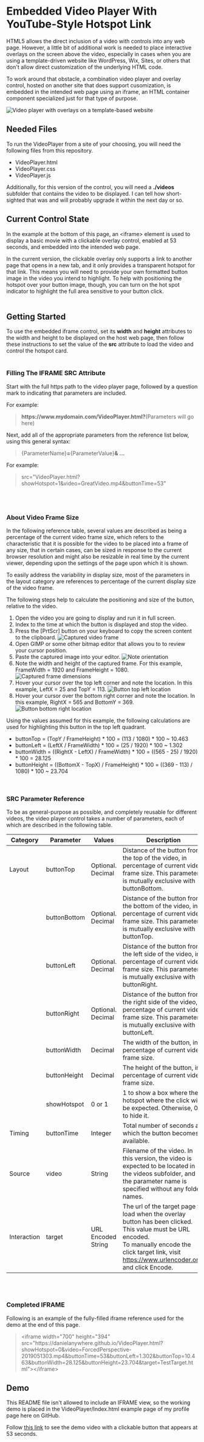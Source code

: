 # Embedded Video Player With YouTube-Style Hotspot Link

HTML5 allows the direct inclusion of a video with controls into any web page. However, a little bit of additional work is needed to place interactive overlays on the screen above the video, especially in cases when you are using a template-driven website like WordPress, Wix, Sites, or others that don't allow direct customization of the underlying HTML code.

To work around that obstacle, a combination video player and overlay control, hosted on another site that does support cusomization, is embedded in the intended web page using an iframe, an HTML container component specialized just for that type of purpose.

![Video player with overlays on a template-based website](images/VideoWithOverlayProcess.png)

## Needed Files
To run the VideoPlayer from a site of your choosing, you will need the following files from this repository.

 - VideoPlayer.html
 - VideoPlayer.css
 - VideoPlayer.js

Additionally, for this version of the control, you will need a <b>./videos</b> subfolder that contains the video to be displayed. I can tell how short-sighted that was and will probably upgrade it within the next day or so.

## Current Control State
In the example at the bottom of this page, an &lt;iframe&gt; element is used to display a basic movie with a clickable overlay control, enabled at 53 seconds, and embedded into the intended web page.

In the current version, the clickable overlay only supports a link to another page that opens in a new tab, and it only provides a transparent hotspot for that link. This means you will need to provide your own formatted button image in the video you intend to highlight. To help with positioning the hotspot over your button image, though, you can turn on the hot spot indicator to highlight the full area sensitive to your button click.
<br /><br />

## Getting Started
To use the embedded iframe control, set its <b>width</b> and <b>height</b> attributes to the width and height to be displayed on the host web page, then follow these instructions to set the value of the <b>src</b> attribute to load the video and control the hotspot card.
<br /><br />

### Filling The IFRAME SRC Attribute
Start with the full https path to the video player page, followed by a question mark to indicating that parameters are included.

For example:
<blockquote>
<b>https://www.mydomain.com/VideoPlayer.html?</b>(Parameters will go here)
</blockquote>

Next, add all of the appropriate parameters from the reference list below, using this general syntax:
<blockquote>
{ParameterName}<b>=</b>{ParameterValue}<b>&amp; ...</b>
</blockquote>

For example:
<blockquote>
src=&quot;VideoPlayer.html?showHotspot=1&amp;video=GreatVideo.mp4&amp;buttonTime=53&quot;
</blockquote>
<br /><br />

### About Video Frame Size
In the following reference table, several values are described as being a percentage of the current video frame size, which refers to the characteristic that it is possible for the video to be placed into a frame of any size, that in certain cases, can be sized in response to the current browser resolution and might also be resizable in real time by the current viewer, depending upon the settings of the page upon which it is shown.

To easily address the variability in display size, most of the parameters in the layout category are references to percentage of the current display size of the video frame.

The following steps help to calculate the positioning and size of the button, relative to the video.

 1. Open the video you are going to display and run it in full screen.
 2. Index to the time at which the button is displayed and stop the video.
 3. Press the \[PrtScr\] button on your keyboard to copy the screen content to the clipboard.
 ![Captured video frame](images/MeasureStep01-Capture.png)
 4. Open GIMP or some other bitmap editor that allows you to to review your cursor position.
 5. Paste the captured image into your editor.
 ![Note orientation](images/MeasureStep05-Observe.png)
 6. Note the width and height of the captured frame. For this example, FrameWidth = 1920 and FrameHeight = 1080.
 ![Captured frame dimensions](images/MeasureStep06-Dimension.png)
 7. Hover your cursor over the top left corner and note the location. In this example, LeftX = 25 and TopY = 113.
 ![Button top left location](images/MeasureStep07-TopLeft.png)
 8. Hover your cursor over the bottom right corner and note the location. In this example, RightX = 565 and BottomY = 369.
 ![Button bottom right location](images/MeasureStep08-BottomRight.png)

Using the values assumed for this example, the following calculations are used for highlighting this button in the top left quadrant.
 - buttonTop = (TopY / FrameHeight) * 100 = (113 / 1080) * 100 ~ 10.463
 - buttonLeft = (LeftX / FrameWidth) * 100 = (25 / 1920) * 100 ~ 1.302
 - buttonWidth = ((RightX - LeftX) / FrameWidth) * 100 = ((565 - 25) / 1920) * 100 = 28.125
 - buttonHeight = ((BottomX - TopX) / FrameHeight) * 100 = ((369 - 113) / 1080) * 100 ~ 23.704
<br />

### SRC Parameter Reference
To be as general-purpose as possible, and completely reusable for different videos, the video player control takes a number of parameters, each of which are described in the following table.

| Category | Parameter | Values | Description |
|----------|-----------|--------|-------------|
| Layout | buttonTop | Optional. Decimal | Distance of the button from the top of the video, in percentage of current video frame size. This parameter is mutually exclusive with buttonBottom. |
|   | buttonBottom | Optional. Decimal | Distance of the button from the bottom of the video, in percentage of current video frame size. This parameter is mutually exclusive with buttonTop. |
|   | buttonLeft | Optional. Decimal | Distance of the button from the left side of the video, in percentage of current video frame size. This parameter is mutually exclusive with buttonRight. |
|   | buttonRight | Optional. Decimal | Distance of the button from the right side of the video, in percentage of current video frame size. This parameter is mutually exclusive with buttonLeft. |
|   | buttonWidth | Decimal | The width of the button, in percentage of current video frame size. |
|   | buttonHeight | Decimal | The height of the button, in percentage of current video frame size. |
|   | showHotspot | 0 or 1 | 1 to show a box where the hotspot where the click will be expected. Otherwise, 0 to hide it. |
| Timing | buttonTime | Integer | Total number of seconds at which the button becomes available. |
| Source | video | String | Filename of the video. In this version, the video is expected to be located in the videos subfolder, and the parameter name is specified without any folder names. |
| Interaction | target | URL Encoded String | The url of the target page to load when the overlay button has been clicked. This value must be URL encoded.<br />To manually encode the click target link, visit<br /> https://www.urlencoder.org/ and click Encode. |
<br /><br />

### Completed IFRAME
Following is an example of the fully-filled iframe reference used for the demo at the end of this page.

<blockquote>
&lt;iframe width=&quot;700&quot; height=&quot;394&quot;
src=&quot;https&colon;&sol;&sol;danielanywhere.github.io/VideoPlayer.html?showHotspot=0&amp;video=ForcedPerspective-2019051303.mp4&amp;buttonTime=53&amp;buttonLeft=1.302&amp;buttonTop=10.463&amp;buttonWidth=28.125&amp;buttonHeight=23.704&amp;target=TestTarget.html&quot;&gt;&lt;/iframe&gt;
</blockquote>

## Demo
This README file isn't allowed to include an IFRAME view, so the working demo is placed in the VideoPlayer/Index.html example page of my profile page here on GitHub.

Follow [this link](https://danielanywhere.github.io/VideoPlayer/Index.html) to see the demo video with a clickable button that appears at 53 seconds.
